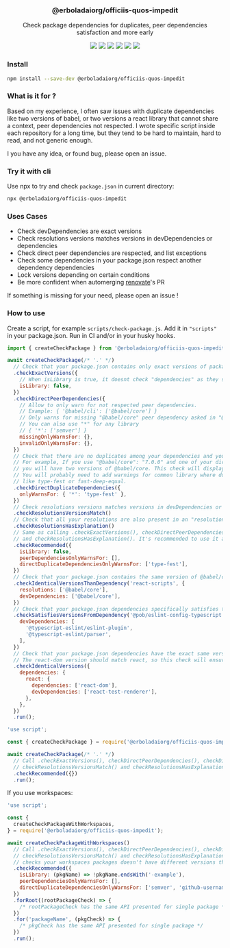 <h3 align="center">
  @erboladaiorg/officiis-quos-impedit
</h3>

<p align="center">
  Check package dependencies for duplicates, peer dependencies satisfaction and more early
</p>

<p align="center">
  <a href="https://npmjs.org/package/@erboladaiorg/officiis-quos-impedit"><img src="https://img.shields.io/npm/v/@erboladaiorg/officiis-quos-impedit.svg?style=flat-square"></a>
  <a href="https://npmjs.org/package/@erboladaiorg/officiis-quos-impedit"><img src="https://img.shields.io/npm/dw/@erboladaiorg/officiis-quos-impedit.svg?style=flat-square"></a>
  <a href="https://npmjs.org/package/@erboladaiorg/officiis-quos-impedit"><img src="https://img.shields.io/node/v/@erboladaiorg/officiis-quos-impedit.svg?style=flat-square"></a>
  <a href="https://npmjs.org/package/@erboladaiorg/officiis-quos-impedit"><img src="https://img.shields.io/npm/types/@erboladaiorg/officiis-quos-impedit.svg?style=flat-square"></a>
  <a href="https://codecov.io/gh/christophehurpeau/@erboladaiorg/officiis-quos-impedit"><img src="https://img.shields.io/codecov/c/github/christophehurpeau/@erboladaiorg/officiis-quos-impedit/master.svg?style=flat-square"></a>
  <a href="https://christophehurpeau.github.io/@erboladaiorg/officiis-quos-impedit/"><img src="https://img.shields.io/website.svg?down_color=lightgrey&down_message=offline&up_color=blue&up_message=online&url=https%3A%2F%2Fchristophehurpeau.github.io%2F@erboladaiorg/officiis-quos-impedit%2F?style=flat-square"></a>
</p>

### Install

```sh
npm install --save-dev @erboladaiorg/officiis-quos-impedit
```

### What is it for ?

Based on my experience, I often saw issues with duplicate dependencies like two versions of babel, or two versions a react library that cannot share a context, peer dependencies not respected. I wrote specific script inside each repository for a long time, but they tend to be hard to maintain, hard to read, and not generic enough.

I you have any idea, or found bug, please open an issue.

### Try it with cli

Use npx to try and check `package.json` in current directory:

```bash
npx @erboladaiorg/officiis-quos-impedit
```

### Uses Cases

- Check devDependencies are exact versions
- Check resolutions versions matches versions in devDependencies or dependencies
- Check direct peer dependencies are respected, and list exceptions
- Check some dependencies in your package.json respect another dependency dependencies
- Lock versions depending on certain conditions
- Be more confident when automerging [renovate](https://www.whitesourcesoftware.com/free-developer-tools/renovate)'s PR

If something is missing for your need, please open an issue !

### How to use

Create a script, for example `scripts/check-package.js`. Add it in `"scripts"` in your package.json. Run in CI and/or in your husky hooks.

```js
import { createCheckPackage } from '@erboladaiorg/officiis-quos-impedit';

await createCheckPackage(/* '.' */)
  // Check that your package.json contains only exact versions of package, not range.
  .checkExactVersions({
    // When isLibrary is true, it doesnt check "dependencies" as they should mostly have a range, not an exact version
    isLibrary: false,
  })
  .checkDirectPeerDependencies({
    // Allow to only warn for not respected peer dependencies.
    // Example: { '@babel/cli': ['@babel/core'] }
    // Only warns for missing "@babel/core" peer dependency asked in "@babel/cli".
    // You can also use "*" for any library
    // { '*': ['semver'] }
    missingOnlyWarnsFor: {},
    invalidOnlyWarnsFor: {},
  })
  // Check that there are no duplicates among your dependencies and your devDependencies.
  // For example, If you use "@babel/core": "7.0.0" and one of your direct dependency requires "^7.0.1" (in dependencies, not peerDependency)
  // you will have two versions of @babel/core. This check will display an error that can be changed to a warning.
  // You will probably need to add warnings for common library where duplicate have low impact,
  // like type-fest or fast-deep-equal.
  .checkDirectDuplicateDependencies({
    onlyWarnsFor: { '*': 'type-fest' },
  })
  // Check resolutions versions matches versions in devDependencies or dependencies
  .checkResolutionsVersionsMatch()
  // Check that all your resolutions are also present in an "resolutionsExplained" field, forcing you to explain why the resolution was necessary
  .checkResolutionsHasExplanation()
  // Same as calling .checkExactVersions(), checkDirectPeerDependencies(), checkDirectDuplicateDependencies()
  // and checkResolutionsHasExplanation(). It's recommended to use it as new recommended features will be added here too.
  .checkRecommended({
    isLibrary: false,
    peerDependenciesOnlyWarnsFor: [],
    directDuplicateDependenciesOnlyWarnsFor: ['type-fest'],
  })
  // Check that your package.json contains the same version of @babel/core than react-scripts, both in resolutions and devDependencies
  .checkIdenticalVersionsThanDependency('react-scripts', {
    resolutions: ['@babel/core'],
    devDependencies: ['@babel/core'],
  })
  // Check that your package.json dependencies specifically satisfies the range set in another dependencies
  .checkSatisfiesVersionsFromDependency('@pob/eslint-config-typescript', {
    devDependencies: [
      '@typescript-eslint/eslint-plugin',
      '@typescript-eslint/parser',
    ],
  })
  // Check that your package.json dependencies have the exact same version that another dependency also present in your package.json
  // The react-dom version should match react, so this check will ensure it does
  .checkIdenticalVersions({
    dependencies: {
      react: {
        dependencies: ['react-dom'],
        devDependencies: ['react-test-renderer'],
      },
    },
  })
  .run();
```

```js
'use script';

const { createCheckPackage } = require('@erboladaiorg/officiis-quos-impedit');

await createCheckPackage(/* '.' */)
  // Call .checkExactVersions(), checkDirectPeerDependencies(), checkDirectDuplicateDependencies()
  // checkResolutionsVersionsMatch() and checkResolutionsHasExplanation()
  .checkRecommended({})
  .run();
```

If you use workspaces:

```js
'use script';

const {
  createCheckPackageWithWorkspaces,
} = require('@erboladaiorg/officiis-quos-impedit');

await createCheckPackageWithWorkspaces()
  // Call .checkExactVersions(), checkDirectPeerDependencies(), checkDirectDuplicateDependencies()
  // checkResolutionsVersionsMatch() and checkResolutionsHasExplanation() for root package and workspaces packages, but also
  // checks your workspaces packages doesn't have different versions than the ones in devDependencies of root packages.
  .checkRecommended({
    isLibrary: (pkgName) => !pkgName.endsWith('-example'),
    peerDependenciesOnlyWarnsFor: [],
    directDuplicateDependenciesOnlyWarnsFor: ['semver', 'github-username'],
  })
  .forRoot((rootPackageCheck) => {
    /* rootPackageCheck has the same API presented for single package */
  })
  .for('packageName', (pkgCheck) => {
    /* pkgCheck has the same API presented for single package */
  })
  .run();
```
